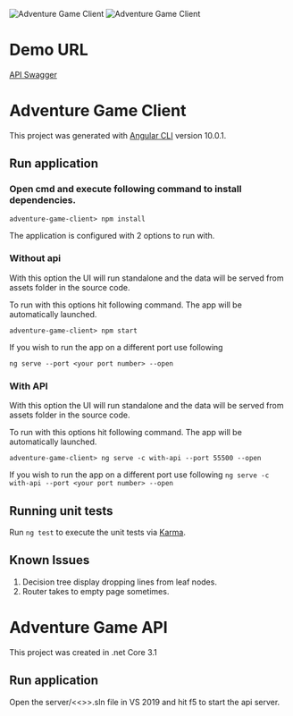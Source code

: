 ![Adventure Game Client](https://github.com/ShivendraKu/choose-your-adventure/workflows/Adventure%20Game%20Client/badge.svg)
![Adventure Game Client](https://github.com/ShivendraKu/choose-your-adventure/workflows/Adventure%20Game%20Client/badge.svg)

# Demo URL
[API Swagger](https://shivendra-cyo-api.azurewebsites.net/swagger)


# Adventure Game Client

This project was generated with [Angular CLI](https://github.com/angular/angular-cli) version 10.0.1.

## Run application

### Open cmd and execute following command to install dependencies. 
`adventure-game-client> npm install`

The application is configured with 2 options to run with. 
### Without api
With this option the UI will run standalone and the data will be served from assets folder in the source code.

To run with this options hit following command. The app will be automatically launched.

`adventure-game-client> npm start`

If you wish to run the app on a different port use following

`ng serve --port <your port number> --open`

### With API
With this option the UI will run standalone and the data will be served from assets folder in the source code.

To run with this options hit following command. The app will be automatically launched.

`adventure-game-client> ng serve -c with-api --port 55500 --open`

If you wish to run the app on a different port use following
`ng serve -c with-api --port <your port number> --open`

## Running unit tests

Run `ng test` to execute the unit tests via [Karma](https://karma-runner.github.io).


## Known Issues
1. Decision tree display dropping lines from leaf nodes. 
2. Router takes to empty page sometimes. 


# Adventure Game API

This project was created in .net Core 3.1

## Run application

Open the server/<<>>.sln file in VS 2019 and hit f5 to start the api server. 